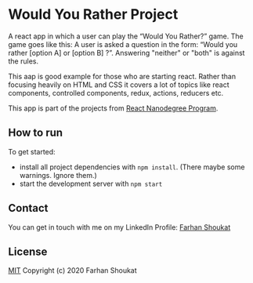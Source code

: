# Would You Rather Project

A react app in which a user can play the “Would You Rather?” game. The game goes like this: A user is asked a question in the form: “Would you rather [option A] or [option B] ?”. Answering "neither" or "both" is against the rules.

This aap is good example for those who are starting react. Rather than focusing heavily on HTML and CSS it covers a lot of topics like react components, controlled components, redux, actions, reducers etc.

This app is part of the projects from [React Nanodegree Program](https://www.udacity.com/course/react-nanodegree--nd019).

## How to run

To get started:

* install all project dependencies with `npm install`. (There maybe some warnings. Ignore them.)
* start the development server with `npm start`

## Contact
You can get in touch with me on my LinkedIn Profile: [Farhan Shoukat](https://www.linkedin.com/in/farhan-shoukat/)


## License
[MIT](../master/LICENSE)
Copyright (c) 2020 Farhan Shoukat
